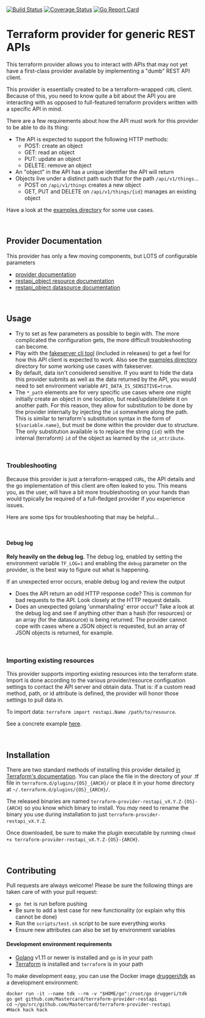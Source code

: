 [![Build Status](https://travis-ci.com/burbon/terraform-provider-restapi.svg?branch=master)](https://travis-ci.com/burbon/terraform-provider-restapi)
[![Coverage Status](https://coveralls.io/repos/github/burbon/terraform-provider-restapi/badge.svg?branch=master)](https://coveralls.io/github/burbon/terraform-provider-restapi?branch=master)
[![Go Report Card](https://goreportcard.com/badge/github.com/burbon/terraform-provider-restapi)](https://goreportcard.com/report/github.com/burbon/terraform-provider-restapi)
# Terraform provider for generic REST APIs

This terraform provider allows you to interact with APIs that may not yet have a first-class provider available by implementing a "dumb" REST API client.

This provider is essentially created to be a terraform-wrapped `cURL` client. Because of this, you need to know quite a bit about the API you are interacting with as opposed to full-featured terraform providers written with a specific API in mind.

There are a few requirements about how the API must work for this provider to be able to do its thing:
* The API is expected to support the following HTTP methods:
    * POST: create an object
    * GET: read an object
    * PUT: update an object
    * DELETE: remove an object
* An "object" in the API has a unique identifier the API will return
* Objects live under a distinct path such that for the path `/api/v1/things`...
    * POST on `/api/v1/things` creates a new object
    * GET, PUT and DELETE on `/api/v1/things/{id}` manages an existing object

Have a look at the [examples directory](examples) for some use cases.

&nbsp;

## Provider Documentation
This provider has only a few moving components, but LOTS of configurable parameters
* [provider documentation](https://registry.terraform.io/providers/Mastercard/restapi/latest/docs)
* [restapi_object resource documentation](https://registry.terraform.io/providers/Mastercard/restapi/latest/docs/resources/object)
* [restapi_object datasource documentation](https://registry.terraform.io/providers/Mastercard/restapi/latest/docs/data-sources/object)

&nbsp;

## Usage
* Try to set as few parameters as possible to begin with. The more complicated the configuration gets, the more difficult troubleshooting can become.
* Play with the [fakeserver cli tool](fakeservercli/) (included in releases) to get a feel for how this API client is expected to work. Also see the [examples directory](examples) directory for some working use cases with fakeserver.
* By default, data isn't considered sensitive. If you want to hide the data this provider submits as well as the data returned by the API, you would need to set environment variable `API_DATA_IS_SENSITIVE=true`.
* The `*_path` elements are for very specific use cases where one might initially create an object in one location, but read/update/delete it on another path. For this reason, they allow for substitution to be done by the provider internally by injecting the `id` somewhere along the path. This is similar to terraform's substitution syntax in the form of `${variable.name}`, but must be done within the provider due to structure. The only substitution available is to replace the string `{id}` with the internal (terraform) `id` of the object as learned by the `id_attribute`.

&nbsp;

### Troubleshooting
Because this provider is just a terraform-wrapped `cURL`, the API details and the go implementation of this client are often leaked to you.
This means you, as the user, will have a bit more troubleshooting on your hands than would typically be required of a full-fledged provider if you experience issues.

Here are some tips for troubleshooting that may be helpful...

&nbsp;

#### Debug log
**Rely heavily on the debug log.** The debug log, enabled by setting the environment variable `TF_LOG=1` and enabling the `debug` parameter on the provider, is the best way to figure out what is happening.

If an unexpected error occurs, enable debug log and review the output
* Does the API return an odd HTTP response code? This is common for bad requests to the API. Look closely at the HTTP request details.
* Does an unexpected golang 'unmarshaling' error occur? Take a look at the debug log and see if anything other than a hash (for resources) or an array (for the datasource) is being returned. The provider cannot cope with cases where a JSON object is requested, but an array of JSON objects is returned, for example.

&nbsp;

### Importing existing resources
This provider supports importing existing resources into the terraform state. Import is done according to the various provider/resource configuation settings to contact the API server and obtain data. That is: if a custom read method, path, or id attribute is defined, the provider will honor those settings to pull data in.

To import data:
`terraform import restapi.Name /path/to/resource`.

See a concrete example [here](examples/dummy_users_with_fakeserver.tf).

&nbsp;

## Installation
There are two standard methods of installing this provider detailed [in Terraform's documentation](https://www.terraform.io/docs/configuration/providers.html#third-party-plugins). You can place the file in the directory of your .tf file in `terraform.d/plugins/{OS}_{ARCH}/` or place it in your home directory at `~/.terraform.d/plugins/{OS}_{ARCH}/`.

The released binaries are named `terraform-provider-restapi_vX.Y.Z-{OS}-{ARCH}` so you know which binary to install. You *may* need to rename the binary you use during installation to just `terraform-provider-restapi_vX.Y.Z`.

Once downloaded, be sure to make the plugin executable by running `chmod +x terraform-provider-restapi_vX.Y.Z-{OS}-{ARCH}`.

&nbsp;

## Contributing
Pull requests are always welcome! Please be sure the following things are taken care of with your pull request:
* `go fmt` is run before pushing
* Be sure to add a test case for new functionality (or explain why this cannot be done)
* Run the `scripts/test.sh` script to be sure everything works
* Ensure new attributes can also be set by environment variables

#### Development environment requirements
* [Golang](https://golang.org/dl/) v1.11 or newer is installed and `go` is in your path
* [Terraform](https://www.terraform.io/downloads.html) is installed and `terraform` is in your path

To make development easy, you can use the Docker image [druggeri/tdk](https://hub.docker.com/r/druggeri/tdk) as a development environment:
```
docker run -it --name tdk --rm -v "$HOME/go":/root/go druggeri/tdk
go get github.com/Mastercard/terraform-provider-restapi
cd ~/go/src/github.com/Mastercard/terraform-provider-restapi
#Hack hack hack
```

